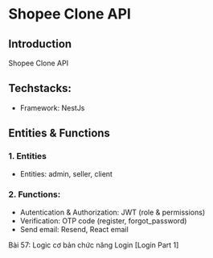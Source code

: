 # Shopee Clone API

## Introduction

Shopee Clone API

## Techstacks:

- Framework: NestJs

## Entities & Functions

### 1. Entities

- Entities: admin, seller, client

### 2. Functions:

- Autentication & Authorization: JWT (role & permissions)
- Verification: OTP code (register, forgot_password)
- Send email: Resend, React email

Bài 57: Logic cơ bản chức năng Login [Login Part 1]
